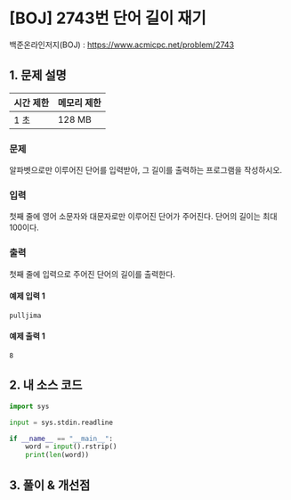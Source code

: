 # [BOJ] 2743번 단어 길이 재기

백준온라인저지(BOJ) :  https://www.acmicpc.net/problem/2743



## 1. 문제 설명

| 시간 제한 | 메모리 제한 | 
| :-------- | :---------- |
| 1 초      | 128 MB      | 

### 문제

알파벳으로만 이루어진 단어를 입력받아, 그 길이를 출력하는 프로그램을 작성하시오.

### 입력

첫째 줄에 영어 소문자와 대문자로만 이루어진 단어가 주어진다. 단어의 길이는 최대 100이다.

### 출력

첫째 줄에 입력으로 주어진 단어의 길이를 출력한다.

#### 예제 입력 1

```
pulljima
```

#### 예제 출력 1

```
8
```


## 2. 내 소스 코드

```python
import sys

input = sys.stdin.readline

if __name__ == "__main__":
    word = input().rstrip()
    print(len(word))
```



## 3. 풀이 & 개선점

```python

```